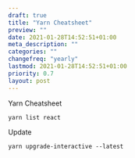 ```yaml
---
draft: true
title: "Yarn Cheatsheet"
preview: ""
date: 2021-01-28T14:52:51+01:00
meta_description: ""
categories: ""
changefreq: "yearly"
lastmod: 2021-01-28T14:52:51+01:00
priority: 0.7
layout: post
---
```


Yarn Cheatsheet

```
yarn list react
```

Update

```
yarn upgrade-interactive --latest
```